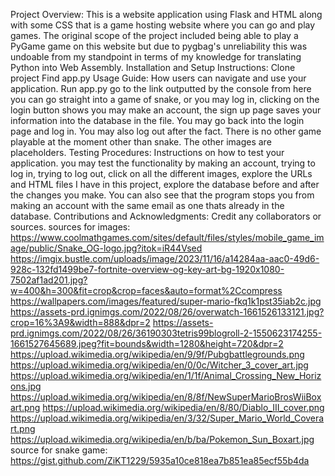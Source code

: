 Project Overview: 
This is a website application using Flask and HTML along with some CSS that is a game hosting website where you can go and play games. 
The original scope of the project included being able to play a PyGame game on this website but due to pygbag's unreliability this was undoable from my standpoint in terms of my knowledge for translating Python into Web Assembly.
Installation and Setup Instructions:
Clone project
Find app.py
Usage Guide: How users can navigate and use your application.
Run app.py
go to the link outputted by the console
from here you can go straight into a game of snake, or you may log in, clicking on the login button shows you may make an account, the sign up page saves your information into the database in the file.
You may go back into the login page and log in. You may also log out after the fact. There is no other game playable at the moment other than snake. The other images are placeholders.
Testing Procedures: Instructions on how to test your application.
you may test the functionality by making an account, trying to log in, trying to log out, click on all the different images, explore the URLs and HTML files I have in this project, 
explore the database before and after the changes you make. You can also see that the program stops you from making an account with the same email as one thats already in the database.
Contributions and Acknowledgments: Credit any collaborators or sources.
sources for images:
https://www.coolmathgames.com/sites/default/files/styles/mobile_game_image/public/Snake_OG-logo.jpg?itok=iR44Vsed
https://imgix.bustle.com/uploads/image/2023/11/16/a14284aa-aac0-49d6-928c-132fd1499be7-fortnite-overview-og-key-art-bg-1920x1080-7502af1ad201.jpg?w=400&h=300&fit=crop&crop=faces&auto=format%2Ccompress
https://wallpapers.com/images/featured/super-mario-fkq1k1pst35iab2c.jpg
https://assets-prd.ignimgs.com/2022/08/26/overwatch-1661526133121.jpg?crop=16%3A9&width=888&dpr=2
https://assets-prd.ignimgs.com/2022/08/26/36190303tetris99blogroll-2-1550623174255-1661527645689.jpeg?fit=bounds&width=1280&height=720&dpr=2
https://upload.wikimedia.org/wikipedia/en/9/9f/Pubgbattlegrounds.png
https://upload.wikimedia.org/wikipedia/en/0/0c/Witcher_3_cover_art.jpg
https://upload.wikimedia.org/wikipedia/en/1/1f/Animal_Crossing_New_Horizons.jpg
https://upload.wikimedia.org/wikipedia/en/8/8f/NewSuperMarioBrosWiiBoxart.png
https://upload.wikimedia.org/wikipedia/en/8/80/Diablo_III_cover.png
https://upload.wikimedia.org/wikipedia/en/3/32/Super_Mario_World_Coverart.png
https://upload.wikimedia.org/wikipedia/en/b/ba/Pokemon_Sun_Boxart.jpg
source for snake game:
https://gist.github.com/ZiKT1229/5935a10ce818ea7b851ea85ecf55b4da
